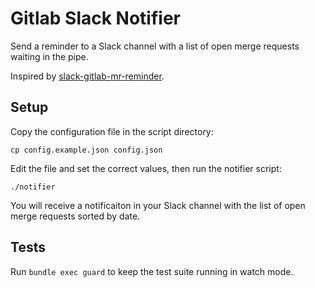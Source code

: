# Gitlab Slack Notifier
Send a reminder to a Slack channel with a list of open merge requests waiting in the pipe.

Inspired by [slack-gitlab-mr-reminder](https://github.com/monokh/slack-gitlab-mr-reminder).

## Setup
Copy the configuration file in the script directory:
```
cp config.example.json config.json
```
Edit the file and set the correct values, then run the notifier script:
```
./notifier
```
You will receive a notificaiton in your Slack channel with the list of open merge requests sorted by date.

## Tests
Run `bundle exec guard` to keep the test suite running in watch mode.